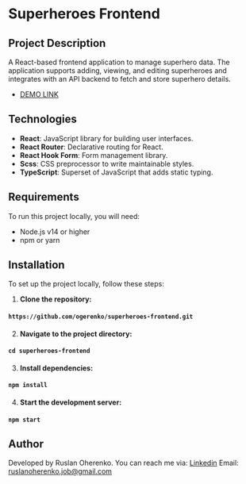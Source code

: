 # Superheroes Frontend

## Project Description

A React-based frontend application to manage superhero data. The application supports adding, viewing, and editing superheroes and integrates with an API backend to fetch and store superhero details.

  - [DEMO LINK](https://ogerenko.github.io/Superheroes-frontend/)

## Technologies

- **React**: JavaScript library for building user interfaces.
- **React Router**: Declarative routing for React.
- **React Hook Form**: Form management library.
- **Scss**: CSS preprocessor to write maintainable styles.
- **TypeScript**: Superset of JavaScript that adds static typing.

## Requirements

To run this project locally, you will need:
  + Node.js v14 or higher
  + npm or yarn

## Installation

To set up the project locally, follow these steps:

1. **Clone the repository:**
  #### `https://github.com/ogerenko/superheroes-frontend.git`

2. **Navigate to the project directory:**
  #### `cd superheroes-frontend`

3. **Install dependencies:**
  #### `npm install`

4. **Start the development server:**
  #### `npm start`

## Author

  Developed by Ruslan Oherenko. You can reach me via:
  [Linkedin](www.linkedin.com/in/ruslan-oherenko-3295b7303)
  Email: ruslanoherenko.job@gmail.com
